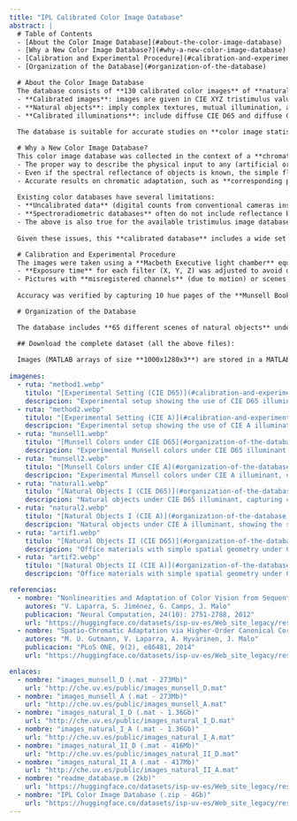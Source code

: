 ```yaml
---
title: "IPL Calibrated Color Image Database"
abstract: |
  # Table of Contents
  - [About the Color Image Database](#about-the-color-image-database)
  - [Why a New Color Image Database?](#why-a-new-color-image-database)
  - [Calibration and Experimental Procedure](#calibration-and-experimental-procedure)
  - [Organization of the Database](#organization-of-the-database)

  # About the Color Image Database
  The database consists of **130 calibrated color images** of **natural objects** under **calibrated illuminations**:
  - **Calibrated images**: images are given in CIE XYZ tristimulus values.
  - **Natural objects**: imply complex textures, mutual illumination, and shadows, which induce non-linear effects in the tristimulus values.
  - **Calibrated illuminations**: include diffuse CIE D65 and diffuse CIE A illuminant.
  
  The database is suitable for accurate studies on **color image statistics**, **chromatic adaptation** in natural environments, and **color constancy**.

  # Why a New Color Image Database?
  This color image database was collected in the context of a **chromatic adaptation study** based on **color statistics**. The following facts are relevant:
  - The proper way to describe the physical input to any (artificial or human) visual system involves either (i) absolute radiances, hyperspectral images, or (ii) absolute tristimulus images.
  - Even if the spectral reflectance of objects is known, the simple flat-Lambertian world assumption is not valid due to **mutual illumination**, **shadows**, and **specular reflections**.
  - Accurate results on chromatic adaptation, such as **corresponding pairs** data, require a continuous distribution of samples in the tristimulus space, which necessitates a wide enough ensemble of natural reflectances.
  
  Existing color databases have several limitations:
  - **Uncalibrated data** (digital counts from conventional cameras instead of radiances or tristimulus values).
  - **Spectroradiometric databases** often do not include reflectance but estimate it using a white reference sample, and scenes may not be available under both CIE D65 and CIE A illuminants.
  - The above is also true for the available tristimulus image databases.
  
  Given these issues, this **calibrated database** includes a wide set of natural objects under a pair of calibrated illuminants.

  # Calibration and Experimental Procedure
  The images were taken using a **Macbeth Executive light chamber** equipped with standard **CIE D65** and **CIE A** illuminants, and a calibrated image colorimeter **Lumicam1300**. Key details:
  - **Exposure time** for each filter (X, Y, Z) was adjusted to avoid over or under-exposure, ensuring optimal operating range for the camera.
  - Pictures with **misregistered channels** (due to motion) or scenes outside the camera's operating range were discarded.
  
  Accuracy was verified by capturing 10 hue pages of the **Munsell Book of Color** and comparing the measured **CIE xy chromaticities** with theoretical values computed from known reflectances. The accuracy of **luminance** was roughly within the limits provided by the manufacturer (~3%).

  # Organization of the Database

  The database includes **65 different scenes of natural objects** under two illuminants (**130 images**) plus **10 scenes** displaying different hue pages of the **Munsell Book of Color** (**20 images**). The image size is **1000x1280 pixels**. The images are classified as follows:

  ## Download the complete dataset (all the above files):
  
  Images (MATLAB arrays of size **1000x1280x3**) are stored in a MATLAB structure in each of the corresponding **`.mat`** files above. Images in the structure are sorted according to the order in the pictures below. Chromatic diagrams with all the colors in each set are also shown below. 
  
imagenes:
  - ruta: "method1.webp"
    titulo: "[Experimental Setting (CIE D65)](#calibration-and-experimental-procedure)"
    descripcion: "Experimental setup showing the use of CIE D65 illumination for capturing color images."
  - ruta: "method2.webp"
    titulo: "[Experimental Setting (CIE A)](#calibration-and-experimental-procedure)"
    descripcion: "Experimental setup showing the use of CIE A illumination for capturing color images."
  - ruta: "munsell1.webp"
    titulo: "[Munsell Colors under CIE D65](#organization-of-the-database)"
    descripcion: "Experimental Munsell colors under CIE D65 illuminant, compared with theoretical values."
  - ruta: "munsell2.webp"
    titulo: "[Munsell Colors under CIE A](#organization-of-the-database)"
    descripcion: "Experimental Munsell colors under CIE A illuminant, compared with theoretical values."
  - ruta: "natural1.webp"
    titulo: "[Natural Objects I (CIE D65)](#organization-of-the-database)"
    descripcion: "Natural objects under CIE D65 illuminant, capturing complex textures and spatial geometry."
  - ruta: "natural2.webp"
    titulo: "[Natural Objects I (CIE A)](#organization-of-the-database)"
    descripcion: "Natural objects under CIE A illuminant, showing the same scenes as under CIE D65 but with different lighting."
  - ruta: "artif1.webp"
    titulo: "[Natural Objects II (CIE D65)](#organization-of-the-database)"
    descripcion: "Office materials with simple spatial geometry under CIE D65 illuminant."
  - ruta: "artif2.webp"
    titulo: "[Natural Objects II (CIE A)](#organization-of-the-database)"
    descripcion: "Office materials with simple spatial geometry under CIE A illuminant."

referencias:
  - nombre: "Nonlinearities and Adaptation of Color Vision from Sequential Principal Curves Analysis"
    autores: "V. Laparra, S. Jiménez, G. Camps, J. Malo"
    publicacion: "Neural Computation, 24(10): 2751-2788, 2012"
    url: "https://huggingface.co/datasets/isp-uv-es/Web_site_legacy/resolve/main/data/Neco_accepted_2012.pdf"
  - nombre: "Spatio-Chromatic Adaptation via Higher-Order Canonical Correlation Analysis of Natural Images"
    autores: "M. U. Gutmann, V. Laparra, A. Hyvärinen, J. Malo"
    publicacion: "PLoS ONE, 9(2), e86481, 2014"
    url: "https://huggingface.co/datasets/isp-uv-es/Web_site_legacy/resolve/main/data/Gutmann_PLOS_ONE_2014.pdf"

enlaces:
  - nombre: "images_munsell_D (.mat - 273Mb)"
    url: "http://che.uv.es/public/images_munsell_D.mat"
  - nombre: "images_munsell_A (.mat - 273Mb)"
    url: "http://che.uv.es/public/images_munsell_A.mat"
  - nombre: "images_natural_I_D (.mat - 1.36Gb)"
    url: "http://che.uv.es/public/images_natural_I_D.mat"
  - nombre: "images_natural_I_A (.mat - 1.36Gb)"
    url: "http://che.uv.es/public/images_natural_I_A.mat"
  - nombre: "images_natural_II_D (.mat - 416Mb)"
    url: "http://che.uv.es/public/images_natural_II_D.mat"
  - nombre: "images_natural_II_A (.mat - 417Mb)"
    url: "http://che.uv.es/public/images_natural_II_A.mat"
  - nombre: "readme_database.m (2kb)"
    url: "https://huggingface.co/datasets/isp-uv-es/Web_site_legacy/resolve/main/data/readme_database.m"
  - nombre: "IPL Color Image Database (.zip - 4Gb)"
    url: "https://huggingface.co/datasets/isp-uv-es/Web_site_legacy/resolve/main/data/IPL_color_image_database.zip"
---
```

